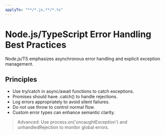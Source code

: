 ```yaml
---
applyTo: "**/*.js,**/*.ts"
---
```


# Node.js/TypeScript Error Handling Best Practices

Node.js/TS emphasizes asynchronous error handling and explicit exception management.

## Principles
- Use try/catch in async/await functions to catch exceptions.
- Promises should have .catch() to handle rejections.
- Log errors appropriately to avoid silent failures.
- Do not use throw to control normal flow.
- Custom error types can enhance semantic clarity.

> Advanced: Use process.on('uncaughtException') and unhandledRejection to monitor global errors.
